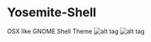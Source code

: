 Yosemite-Shell
==============

OSX like GNOME Shell Theme 
![alt tag](http://gnome-look.org/CONTENT/content-pre1/166200-1.jpg)
![alt tag](http://gnome-look.org/CONTENT/content-pre2/166200-2.jpg)
